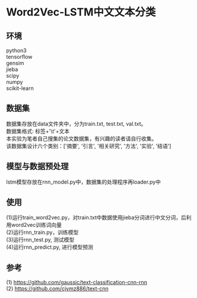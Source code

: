 # Word2Vec-LSTM中文文本分类
## 环境       
python3   
tensorflow     
gensim     
jieba     
scipy     
numpy    
scikit-learn    

## 数据集            
数据集存放在data文件夹中，分为train.txt, test.txt, val.txt。   
数据集格式: 标签+'\t'+文本     
本实验为笔者自己搜集的论文数据集，有兴趣的读者请自行收集。    
该数据集设计六个类别：['摘要', '引言', '相关研究', '方法', '实验', '结语']    

## 模型与数据预处理     
lstm模型存放在rnn_model.py中，数据集的处理程序再loader.py中

## 使用          
(1)运行train_word2vec.py，对train.txt中数据使用jieba分词进行中文分词，后利用word2vec训练词向量     
(2)运行rnn_train.py，训练模型    
(3)运行rnn_test.py, 测试模型   
(4)运行rnn_predict.py, 进行模型预测

## 参考          
(1) https://github.com/gaussic/text-classification-cnn-rnn      
(2) https://github.com/cjymz886/text-cnn   
